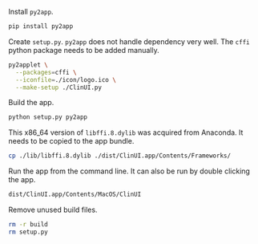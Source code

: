 Install `py2app`.

```zsh
pip install py2app
```

Create `setup.py`.
`py2app` does not handle dependency very well.
The `cffi` python package needs to be added manually.

```zsh
py2applet \
  --packages=cffi \
  --iconfile=./icon/logo.ico \
  --make-setup ./ClinUI.py
```

Build the app.

```zsh
python setup.py py2app
```

This x86_64 version of `libffi.8.dylib` was acquired from Anaconda.
It needs to be copied to the app bundle.

```zsh
cp ./lib/libffi.8.dylib ./dist/ClinUI.app/Contents/Frameworks/
```

Run the app from the command line. It can also be run by double clicking the app.

```zsh
dist/ClinUI.app/Contents/MacOS/ClinUI
```

Remove unused build files.

```zsh
rm -r build
rm setup.py
```
